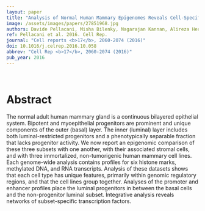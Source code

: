```yaml
---
layout: paper
title: "Analysis of Normal Human Mammary Epigenomes Reveals Cell-Specific Active Enhancer States and Associated Transcription Factor Networks."
image: /assets/images/papers/27851968.jpg
authors: Davide Pellacani, Misha Bilenky, Nagarajan Kannan, Alireza Heravi-Moussavi, David J H F Knapp, Sitanshu Gakkhar, Michelle Moksa, Annaick Carles, Richard Moore, Andrew J Mungall, Marco A Marra, Steven J M Jones, Samuel Aparicio, Martin Hirst, Connie J Eaves
ref: Pellacani et al. 2016. Cell Rep.
journal: "Cell reports <b>17</b>, 2060-2074 (2016)"
doi: 10.1016/j.celrep.2016.10.058
abbrev: "Cell Rep <b>17</b>, 2060-2074 (2016)"
pub_year: 2016
---
```


<br />
<div data-badge-popover="right" data-badge-type="donut" data-pmid="27851968" data-hide-no-mentions="true" class="altmetric-embed"></div>

# Abstract

The normal adult human mammary gland is a continuous bilayered epithelial system. Bipotent and myoepithelial progenitors are prominent and unique components of the outer (basal) layer. The inner (luminal) layer includes both luminal-restricted progenitors and a phenotypically separable fraction that lacks progenitor activity. We now report an epigenomic comparison of these three subsets with one another, with their associated stromal cells, and with three immortalized, non-tumorigenic human mammary cell lines. Each genome-wide analysis contains profiles for six histone marks, methylated DNA, and RNA transcripts. Analysis of these datasets shows that each cell type has unique features, primarily within genomic regulatory regions, and that the cell lines group together. Analyses of the promoter and enhancer profiles place the luminal progenitors in between the basal cells and the non-progenitor luminal subset. Integrative analysis reveals networks of subset-specific transcription factors.

